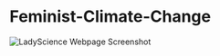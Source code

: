 # Feminist-Climate-Change

![LadyScience Webpage Screenshot](https://user-images.githubusercontent.com/76088958/160048348-00d0a406-5216-4960-ad1e-feacb85a43d1.png)
